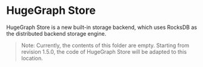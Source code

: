 # HugeGraph Store

HugeGraph Store is a new built-in storage backend, which uses
RocksDB as the distributed backend storage engine.

> Note: Currently, the contents of this folder are empty. Starting from revision 1.5.0, the code of HugeGraph Store will be adapted to this location.
